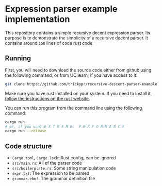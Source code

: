# Expression parser example implementation

This repository contains a simple recursive decent expression parser. Its purpose is to demonstrate the simplicity of a recursive decent parser. It contains around `150` lines of code rust code.

## Running

First, you will need to download the source code either from github using the following command, or from UC learn, if you have access to it:

```bash
git clone https://github.com/trickypr/recursive-descent-parser-example
```

Make sure you have rust installed on your system. If you need to install it, [follow the instructions on the rust website](https://www.rust-lang.org/tools/install).

You can run this program from the command line using the following command:

```bash
cargo run
# or, if you want E X T R E M E   P E R F O R M A N C E
cargo run --release
```

## Code structure

- `Cargo.toml`, `Cargo.lock`: Rust config, can be ignored
- `src/main.rs`: All of the parser code
- `src/boilerplate.rs`: Some string manipulation code
- `expr.txt`: The expression to be parsed
- `grammar.ebnf`: The grammar definition file
